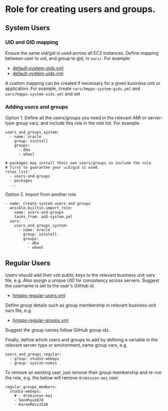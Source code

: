 # Role for creating users and groups.

## System Users

### UID and GID mapping

Ensure the same uid/gid is used across all EC2 instances.
Define mapping between user to uid, and group to gid, in `vars/`. For example:

- [default-system-gids.yml](/ansible/roles/users-and-groups/vars/default-system-gids.yml)
- [default-system-uids.yml](/ansible/roles/users-and-groups/vars/default-system-uids.yml)

A custom mapping can be created if necessary for a given business unit or application.  For example, create
`vars/hmpps-system-gids.yml` and `vars/hmpps-system-uids.yml` and set

### Adding users and groups

Option 1. Define all the users/groups you need in the relevant AMI or
server-type group vars, and include this role in the role list.
For example:

```
users_and_groups_system:
  - name: oracle
    group: oinstall
    groups:
      - dba
      - wheel

# packages may install their own users/groups so include the role
# first to guarantee your uid/gid is used.
roles_list:
  - users-and-groups
  - packages
  ...
```

Option 2. Import from another role

```
- name: Create system users and groups
  ansible.builtin.import_role:
    name: users-and-groups
    tasks_from: add-system.yml
  vars:
    users_and_groups_system:
      - name: oracle
        group: oinstall
        groups:
          - dba
          - wheel
```

## Regular Users

Users should add their ssh public keys to the relevant business unit vars file, e.g.
Also assign a unique UID for consistency across servers. Suggest the username is set
to the user's GitHub id.

- [hmpps-regular-users.yml](/ansible/roles/users-and-groups/vars/hmpps-regular-users.yml)

Define group details such as group membership in relevant business unit vars file, e.g.

- [hmpps-regular-groups.yml](/ansible/roles/users-and-groups/vars/hmpps-regular-groups.yml)

Suggest the group names follow GitHub group ids.

Finally, define which users and groups to add by defining a variable in the relevant
server-type or environment_name group vars, e.g.

```
users_and_groups_regular:
  - group: studio-webops
  - group: syscon-nomis
```

To remove an existing user, just remove their group membership and re-run the role, e.g.
the below will remove `drobinson-moj` user.

```
regular_groups_members:
  studio-webops:
    # - drobinson-moj
    - Sandhya1874
    - KarenMoss1510
```

